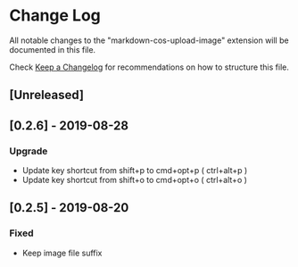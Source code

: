 # Change Log

All notable changes to the "markdown-cos-upload-image" extension will be documented in this file.

Check [Keep a Changelog](http://keepachangelog.com/) for recommendations on how to structure this file.

## [Unreleased]

## [0.2.6] - 2019-08-28
### Upgrade
- Update key shortcut from shift+p to cmd+opt+p ( ctrl+alt+p )
- Update key shortcut from shift+o to cmd+opt+o ( ctrl+alt+o )

## [0.2.5] - 2019-08-20
### Fixed
- Keep image file suffix
